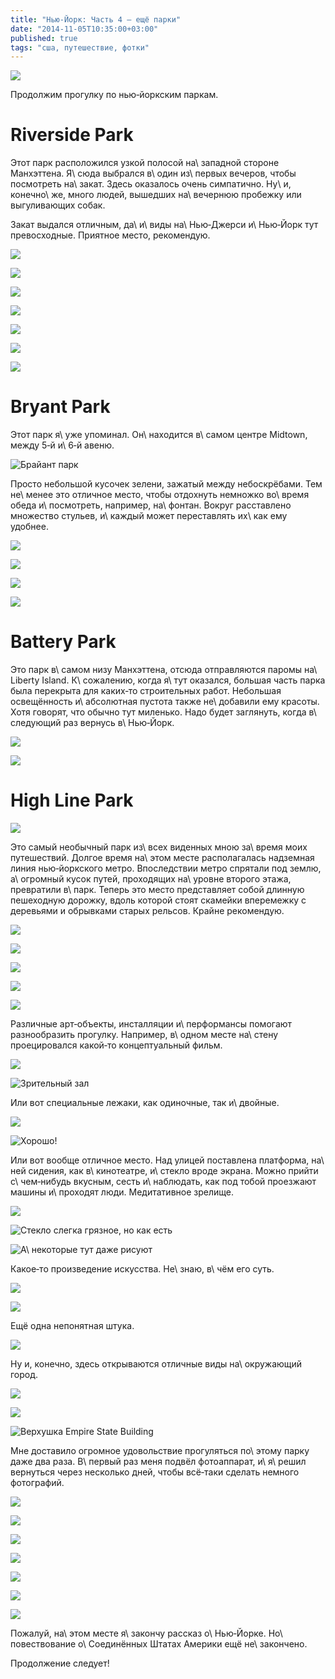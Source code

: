 ```yaml
---
title: "Нью-Йорк: Часть 4 — ещё парки"
date: "2014-11-05T10:35:00+03:00"
published: true
tags: "сша, путешествие, фотки"
---
```


![](/images/travel/2014-10-usa/new-york-4-cover.jpg)

Продолжим прогулку по нью&#8209;йоркским паркам.

<!--more-->

# Riverside Park

Этот парк расположился узкой полосой на\ западной стороне Манхэттена. Я\ сюда выбрался в\ один из\ первых вечеров, чтобы
посмотреть на\ закат. Здесь оказалось очень симпатично. Ну\ и, конечно\ же, много людей, вышедших на\ вечернюю пробежку
или выгуливающих собак.

Закат выдался отличным, да\ и\ виды на\ Нью&#8209;Джерси и\ Нью&#8209;Йорк тут превосходные. Приятное место, рекомендую.

![](/images/travel/2014-10-usa/riverside-1.jpg)

![](/images/travel/2014-10-usa/riverside-2.jpg)

![](/images/travel/2014-10-usa/riverside-3.jpg)

![](/images/travel/2014-10-usa/riverside-4.jpg)

![](/images/travel/2014-10-usa/riverside-5.jpg)

![](/images/travel/2014-10-usa/riverside-6.jpg)

![](/images/travel/2014-10-usa/riverside-7.jpg)

# Bryant Park

Этот парк я\ уже упоминал. Он\ находится в\ самом центре Midtown, между 5&#8209;й и\ 6&#8209;й авеню.

![Брайант парк](/images/travel/2014-10-usa/esb-brayant-park.jpg "Брайант парк")

Просто небольшой кусочек зелени, зажатый между небоскрёбами. Тем не\ менее это отличное место, чтобы отдохнуть немножко
во\ время обеда и\ посмотреть, например, на\ фонтан. Вокруг расставлено множество стульев, и\ каждый может переставлять
их\ как ему удобнее.

![](/images/travel/2014-10-usa/brayant-park-1.jpg)

![](/images/travel/2014-10-usa/brayant-park-2.jpg)

![](/images/travel/2014-10-usa/brayant-park-3.jpg)

![](/images/travel/2014-10-usa/brayant-park-4.jpg)

# Battery Park

Это парк в\ самом низу Манхэттена, отсюда отправляются паромы на\ Liberty Island. К\ сожалению, когда я\ тут оказался,
большая часть парка была перекрыта для каких&#8209;то строительных работ. Небольшая освещённость и\ абсолютная пустота
также не\ добавили ему красоты. Хотя говорят, что обычно тут миленько. Надо будет заглянуть, когда в\ следующий раз
вернусь в\ Нью&#8209;Йорк.

![](/images/travel/2014-10-usa/battery-1.jpg)

![](/images/travel/2014-10-usa/battery-2.jpg)

# High Line Park

![](/images/travel/2014-10-usa/highline-entrance.jpg)

Это самый необычный парк из\ всех виденных мною за\ время моих путешествий. Долгое время на\ этом месте располагалась
надземная линия нью&#8209;йоркского метро. Впоследствии метро спрятали под землю, а\ огромный кусок путей, проходящих
на\ уровне второго этажа, превратили в\ парк. Теперь это место представляет собой длинную пешеходную дорожку, вдоль
которой стоят скамейки вперемежку с деревьями и обрывками старых рельсов. Крайне рекомендую.

![](/images/travel/2014-10-usa/highline-walk-1.jpg)

![](/images/travel/2014-10-usa/highline-walk-2.jpg)

![](/images/travel/2014-10-usa/highline-walk-3.jpg)

![](/images/travel/2014-10-usa/highline-walk-4.jpg)

![](/images/travel/2014-10-usa/highline-walk-5.jpg)

Различные арт&#8209;объекты, инсталляции и\ перформансы помогают разнообразить прогулку. Например, в\ одном месте
на\ стену проецировался какой&#8209;то концептуальный фильм.

![](/images/travel/2014-10-usa/highline-movie.jpg)

![Зрительный зал](/images/travel/2014-10-usa/highline-movie-seats.jpg)

Или вот специальные лежаки, как одиночные, так и\ двойные.

![](/images/travel/2014-10-usa/highline-bed-1.jpg)

![Хорошо!](/images/travel/2014-10-usa/highline-bed-2.jpg "Хорошо!")

Или вот вообще отличное место. Над улицей поставлена платформа, на\ ней сидения, как в\ кинотеатре, и\ стекло вроде
экрана. Можно прийти с\ чем&#8209;нибудь вкусным, сесть и\ наблюдать, как под тобой проезжают машины и\ проходят люди.
Медитативное зрелище.

![](/images/travel/2014-10-usa/highline-theater.jpg)

![Стекло слегка грязное, но как есть](/images/travel/2014-10-usa/highline-theater-screen.jpg "Стекло слегка грязное, но как есть")

![А\ некоторые тут даже рисуют](/images/travel/2014-10-usa/highline-theater-painter.jpg "А некоторые тут даже рисуют")

Какое&#8209;то произведение искусства. Не\ знаю, в\ чём его суть.

![](/images/travel/2014-10-usa/highline-art.jpg)

![](/images/travel/2014-10-usa/highline-art-close.jpg)

Ещё одна непонятная штука.

![](/images/travel/2014-10-usa/highline-another-art.jpg)

Ну и, конечно, здесь открываются отличные виды на\ окружающий город.

![](/images/travel/2014-10-usa/highline-city-1.jpg)

![](/images/travel/2014-10-usa/highline-city-2.jpg)

![Верхушка Empire State Building](/images/travel/2014-10-usa/highline-city-3.jpg "Верхушка Empire State Building")

Мне доставило огромное удовольствие прогуляться по\ этому парку даже два раза. В\ первый раз меня подвёл фотоаппарат,
и\ я\ решил вернуться через несколько дней, чтобы всё&#8209;таки сделать немного фотографий.

![](/images/travel/2014-10-usa/highline-rest-1.jpg)

![](/images/travel/2014-10-usa/highline-rest-2.jpg)

![](/images/travel/2014-10-usa/highline-rest-3.jpg)

![](/images/travel/2014-10-usa/highline-rest-4.jpg)

![](/images/travel/2014-10-usa/highline-rest-5.jpg)

![](/images/travel/2014-10-usa/highline-rest-6.jpg)

![](/images/travel/2014-10-usa/highline-rest-7.jpg)

Пожалуй, на\ этом месте я\ закончу рассказ о\ Нью&#8209;Йорке. Но\ повествование о\ Соединённых Штатах Америки ещё
не\ закончено.

Продолжение следует!

